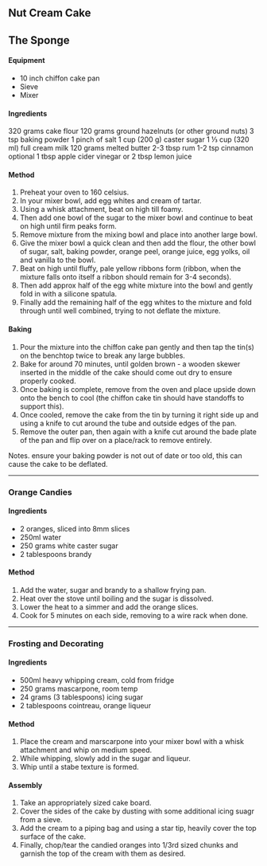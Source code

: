 ## Nut Cream Cake

## The Sponge

#### Equipment

* 10 inch chiffon cake pan
* Sieve
* Mixer


#### Ingredients

320 grams cake flour
120 grams ground hazelnuts (or other ground nuts)
3 tsp baking powder
1 pinch of salt
1 cup (200 g) caster sugar
1 ⅓ cup (320 ml) full cream milk
120 grams melted butter
2-3 tbsp rum
1-2 tsp cinnamon optional
1 tbsp apple cider vinegar or 2 tbsp lemon juice

#### Method

1. Preheat your oven to 160 celsius.
1. In your mixer bowl, add egg whites and cream of tartar.
1. Using a whisk attachment, beat on high till foamy.
1. Then add one bowl of the sugar to the mixer bowl and continue to beat on high until firm peaks form.
1. Remove mixture from the mixing bowl and place into another large bowl.
1. Give the mixer bowl a quick clean and then add the flour, the other bowl of sugar, salt, baking powder, orange peel, orange juice, egg yolks, oil and vanilla to the bowl.
1. Beat on high until fluffy, pale yellow ribbons form (ribbon, when the mixture falls onto itself a ribbon should remain for 3-4 seconds).
1. Then add approx half of the egg white mixture into the bowl and gently fold in with a silicone spatula.
1. Finally add the remaining half of the egg whites to the mixture and fold through until well combined, trying to not deflate the mixture.

#### Baking

1. Pour the mixture into the chiffon cake pan gently and then tap the tin(s) on the benchtop twice to break any large bubbles.
1. Bake for around 70 minutes, until golden brown - a wooden skewer inserted in the middle of the cake should come out dry to ensure properly cooked.
1. Once baking is complete, remove from the oven and place upside down onto the bench to cool (the chiffon cake tin should have standoffs to support this).
1. Once cooled, remove the cake from the tin by turning it right side up and using a knife to cut around the tube and outside edges of the pan.
1. Remove the outer pan, then again with a knife cut around the bade plate of the pan and flip over on a place/rack to remove entirely.


Notes. ensure your baking powder is not out of date or too old, this can cause the cake to be deflated.


---

### Orange Candies

#### Ingredients

* 2 oranges, sliced into 8mm slices
* 250ml water
* 250 grams white caster sugar
* 2 tablespoons brandy

#### Method

1. Add the water, sugar and brandy to a shallow frying pan.
1. Heat over the stove until boiling and the sugar is dissolved.
1. Lower the heat to a simmer and add the orange slices.
1. Cook for 5 minutes on each side, removing to a wire rack when done.


---

### Frosting and Decorating

#### Ingredients

* 500ml heavy whipping cream, cold from fridge
* 250 grams mascarpone, room temp
* 24 grams (3 tablespoons) icing sugar
* 2 tablespoons cointreau, orange liqueur

#### Method

1. Place the cream and marscarpone into your mixer bowl with a whisk attachment and whip on medium speed.
1. While whipping, slowly add in the sugar and liqueur.
1. Whip until a stabe texture is formed.

#### Assembly

1. Take an appropriately sized cake board.
1. Cover the sides of the cake by dusting with some additional icing suagr from a sieve.
1. Add the cream to a piping bag and using a star tip, heavily cover the top surface of the cake.
1. Finally, chop/tear the candied oranges into 1/3rd sized chunks and garnish the top of the cream with them as desired.
